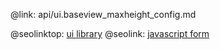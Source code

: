 @link: api/ui.baseview_maxheight_config.md

@seolinktop: [ui library](https://webix.com)
@seolink: [javascript form](https://webix.com/widget/form/)